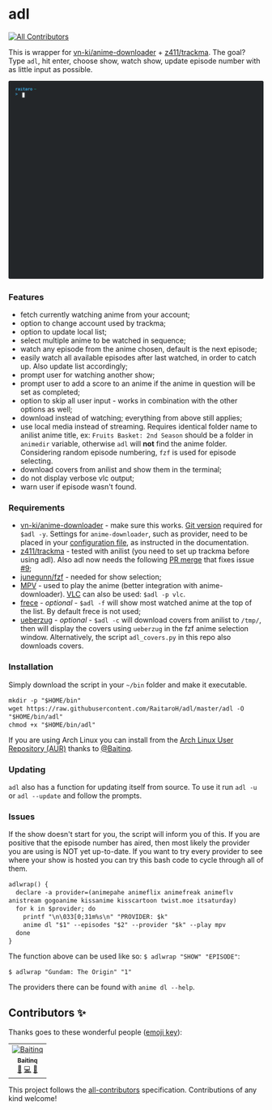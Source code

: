 # adl
[![All Contributors](https://img.shields.io/badge/all_contributors-1-orange.svg?style=flat-square)](#contributors-)

This is wrapper for [vn-ki/anime-downloader](https://github.com/vn-ki/anime-downloader) + [z411/trackma](https://github.com/z411/trackma). The goal? Type `adl`, hit enter, choose show, watch show, update episode number with as little input as possible.

![](./images/terminal.svg)

### Features

+ fetch currently watching anime from your account;
+ option to change account used by trackma;
+ option to update local list;
+ select multiple anime to be watched in sequence;
+ watch any episode from the anime chosen, default is the next episode;
+ easily watch all available episodes after last watched, in order to catch up. Also update list accordingly;
+ prompt user for watching another show;
+ prompt user to add a score to an anime if the anime in question will be set as completed;
+ option to skip all user input - works in combination with the other options as well;
+ download instead of watching; everything from above still applies;
+ use local media instead of streaming. Requires identical folder name to anilist anime title, ex: `Fruits Basket: 2nd Season` should be a folder in `animedir` variable, otherwise `adl` will **not** find the anime folder. Considering random episode numbering, `fzf` is used for episode selecting.
+ download covers from anilist and show them in the terminal;
+ do not display verbose vlc output;
+ warn user if episode wasn't found.

### Requirements

+ [vn-ki/anime-downloader](https://github.com/vn-ki/anime-downloader/wiki/Installation) - make sure this works. [Git version](https://github.com/vn-ki/anime-downloader/issues/226) required for `$adl -y`. Settings for `anime-downloader`, such as provider, need to be placed in your [configuration file](https://github.com/vn-ki/anime-downloader/wiki/Config), as instructed in the documentation.
+ [z411/trackma](https://github.com/z411/trackma) - tested with anilist (you need to set up trackma before using adl). Also adl now needs the following [PR merge](https://github.com/z411/trackma/commit/020c0a25637f7368e6c075bcbe67cd938a51b818) that fixes issue [#9](https://github.com/RaitaroH/adl/issues/9);
+ [junegunn/fzf](https://github.com/junegunn/fzf) - needed for show selection;
+ [MPV](https://mpv.io/) - used to play the anime (better integration with anime-downloader). [VLC](https://www.videolan.org/vlc/) can also be used: `$adl -p vlc`.
+ [frece](https://github.com/SicariusNoctis/frece) - *optional* - `$adl -f` will show most watched anime at the top of the list. By default frece is not used;
+ [ueberzug](https://github.com/seebye/ueberzug) - *optional* - `$adl -c` will download covers from anilist to `/tmp/`, then will display the covers using `ueberzug` in the fzf anime selection window. Alternatively, the script `adl_covers.py` in this repo also downloads covers.

### Installation

Simply download the script in your `~/bin` folder and make it executable.

```
mkdir -p "$HOME/bin"
wget https://raw.githubusercontent.com/RaitaroH/adl/master/adl -O "$HOME/bin/adl"
chmod +x "$HOME/bin/adl"
```
If you are using Arch Linux you can install from the [Arch Linux User Repository (AUR)](https://aur.archlinux.org/packages/adl-git/) thanks to [@Baitinq](https://github.com/Baitinq).

### Updating

`adl` also has a function for updating itself from source. To use it run `adl -u` or `adl --update` and follow the prompts.

### Issues

If the show doesn't start for you, the script will inform you of this. If you are positive that the episode number has aired, then most likely the provider you are using is NOT yet up-to-date. If you want to try every provider to see where your show is hosted you can try this bash code to cycle through all of them.

```
adlwrap() {
  declare -a provider=(animepahe animeflix animefreak animeflv anistream gogoanime kissanime kisscartoon twist.moe itsaturday)
  for k in $provider; do
    printf "\n\033[0;31m%s\n" "PROVIDER: $k"
    anime dl "$1" --episodes "$2" --provider "$k" --play mpv
  done
}
```

The function above can be used like so: `$ adlwrap "SHOW" "EPISODE"`:

```
$ adlwrap "Gundam: The Origin" "1"
```

The providers there can be found with `anime dl --help`.

## Contributors ✨

Thanks goes to these wonderful people ([emoji key](https://allcontributors.org/docs/en/emoji-key)):

<!-- ALL-CONTRIBUTORS-LIST:START - Do not remove or modify this section -->
<!-- prettier-ignore -->
<table>
  <tr>
    <td align="center"><a href="https://github.com/Baitinq"><img src="https://avatars0.githubusercontent.com/u/30861839?v=4" width="100px;" alt="Baitinq"/><br /><sub><b>Baitinq</b></sub></a><br /><a href="https://github.com/RaitaroH/adl/issues?q=author%3ABaitinq" title="Bug reports">🐛</a> <a href="https://github.com/RaitaroH/adl/commits?author=Baitinq" title="Code">💻</a> <a href="#ideas-Baitinq" title="Ideas, Planning, & Feedback">🤔</a></td>
  </tr>
</table>

<!-- ALL-CONTRIBUTORS-LIST:END -->

This project follows the [all-contributors](https://github.com/all-contributors/all-contributors) specification. Contributions of any kind welcome!

